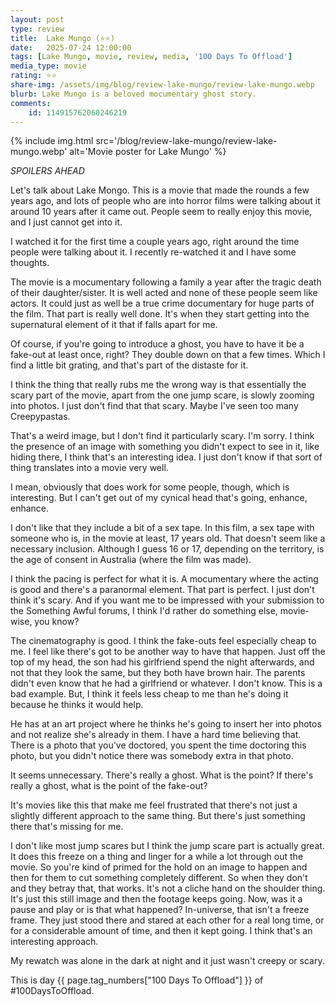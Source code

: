 ```yaml
---
layout: post
type: review
title:  Lake Mungo (⭐⭐)
date:   2025-07-24 12:00:00
tags: [Lake Mungo, movie, review, media, '100 Days To Offload']
media_type: movie
rating: ⭐⭐
share-img: /assets/img/blog/review-lake-mungo/review-lake-mungo.webp
blurb: Lake Mungo is a beloved mocumentary ghost story.
comments:
    id: 114915762060246219
---
```


{% include img.html src='/blog/review-lake-mungo/review-lake-mungo.webp' alt='Movie poster for Lake Mungo' %}

*SPOILERS AHEAD*

Let's talk about Lake Mongo. This is a movie that made the rounds a few years ago, and lots of people who are into horror films were talking about it around 10 years after it came out. People seem to really enjoy this movie, and I just cannot get into it. 

I watched it for the first time a couple years ago, right around the time people were talking about it. I recently re-watched it and I have some thoughts. 

The movie is a mocumentary following a family a year after the tragic death of their daughter/sister. It is well acted and none of these people seem like actors. It could just as well be a true crime documentary for huge parts of the film. That part is really well done. It's when they start getting into the supernatural element of it that if falls apart for me.

Of course, if you're going to introduce a ghost, you have to have it be a fake-out at least once, right? They double down on that a few times. Which I find a little bit grating, and that's part of the distaste for it. 

I think the thing that really rubs me the wrong way is that essentially the scary part of the movie, apart from the one jump scare, is slowly zooming into photos. I just don't find that that scary. Maybe I've seen too many Creepypastas.

That's a weird image, but I don't find it particularly scary. I'm sorry. I think the presence of an image with something you didn't expect to see in it, like hiding there, I think that's an interesting idea. I just don't know if that sort of thing translates into a movie very well.

I mean, obviously that does work for some people, though, which is interesting. But I can't get out of my cynical head that's going, enhance, enhance.

I don't like that they include a bit of a sex tape. In this film, a sex tape with someone who is, in the movie at least, 17 years old. That doesn't seem like a necessary inclusion. Although I guess 16 or 17, depending on the territory, is the age of consent in Australia (where the film was made).

I think the pacing is perfect for what it is. A mocumentary where the acting is good and there's a paranormal element. That part is perfect. I just don't think it's scary. And if you want me to be impressed with your submission to the Something Awful forums, I think I'd rather do something else, movie-wise, you know?

The cinematography is good. I think the fake-outs feel especially cheap to me. I feel like there's got to be another way to have that happen. Just off the top of my head, the son had his girlfriend spend the night afterwards, and not that they look the same, but they both have brown hair. The parents didn't even know that he had a girlfriend or whatever. I don't know. This is a bad example. But, I think it feels less cheap to me than he's doing it because he thinks it would help. 

He has at an art project where he thinks he's going to insert her into photos and not realize she's already in them. I have a hard time believing that. There is a photo that you've doctored, you spent the time doctoring this photo, but you didn't notice there was somebody extra in that photo. 

It seems unnecessary. There's really a ghost. What is the point? If there's really a ghost, what is the point of the fake-out?

It's movies like this that make me feel frustrated that there's not just a slightly different approach to the same thing. But there's just something there that's missing for me.

I don't like most jump scares but I think the jump scare part is actually great. It does this freeze on a thing and linger for a while a lot through out the movie. So you're kind of primed for the hold on an image to happen and then for them to cut something completely different. So when they don't and they betray that, that works. It's not a cliche hand on the shoulder thing. It's just this still image and then the footage keeps going. Now, was it a pause and play or is that what happened? In-universe, that isn't a freeze frame. They just stood there and stared at each other for a real long time, or for a considerable amount of time, and then it kept going. I think that's an interesting approach.

My rewatch was alone in the dark at night and it just wasn't creepy or scary.



This is day {{ page.tag_numbers["100 Days To Offload"] }}  of #100DaysToOffload.
